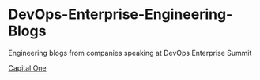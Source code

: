 # DevOps-Enterprise-Engineering-Blogs
 Engineering blogs from companies speaking at DevOps Enterprise Summit 

[Capital One](http://www.capitalone.io/)
